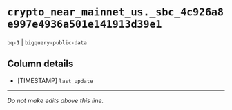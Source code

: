 # `crypto_near_mainnet_us._sbc_4c926a8e997e4936a501e141913d39e1`
`bq-1` | `bigquery-public-data`

## Column details
* [TIMESTAMP] `last_update`

-------------------------------------------------------------------------------
*Do not make edits above this line.*
